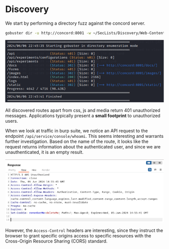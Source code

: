 # Discovery

We start by performing a directory fuzz against the concord server. 

```bash
gobuster dir -u http://concord:8001 -w ~/SecLists/Discovery/Web-Content/common.txt -t 40
```

![Untitled](Discovery%2032137e28789d46ed88148b3a19ce903c/Untitled.png)

All discovered routes apart from css, js and media return 401 unauthorized messages. Applications typically present a **small footprint** to unauthorized users. 

When we look at traffic in burp suite, we notice an API request to the endpoint `/api/service/console/whoami`. This seems interesting and warrants further investigation. Based on the name of the route, it looks like the request returns information about the authenticated user, and since we are unauthenticated, it is an empty result. 

![Untitled](Discovery%2032137e28789d46ed88148b3a19ce903c/Untitled%201.png)

However, the `Access-Control` headers are interesting, since they instruct the browser to grant specific origins access to specific resources with the Cross-Origin Resource Sharing (CORS) standard.